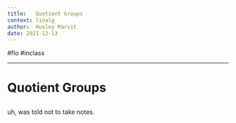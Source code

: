 ```yaml
---
title:   Quotient Groups 
context: linalg
author:  Huxley Marvit
date: 2021-12-13
---
```


#flo #inclass 

***

# Quotient Groups

##

uh, was told not to take notes.








